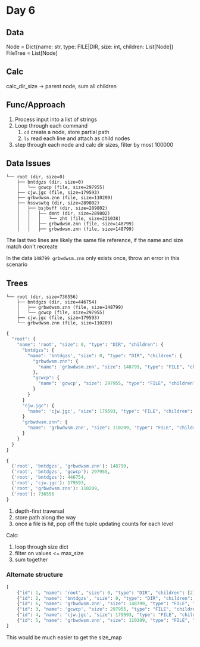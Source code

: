 # Day 6

## Data

Node = Dict{name: str, type: FILE|DIR, size: int, children: List[Node]}
FileTree = List[Node]

## Calc

calc_dir_size -> parent node, sum all children

## Func/Approach

1. Process input into a list of strings
1. Loop through each command
   1. `cd` create a node, store partial path
   1. `ls` read each line and attach as child nodes
1. step through each node and calc dir sizes, filter by most 100000

## Data Issues

```text
└── root (dir, size=0)
    ├── bntdgzs (dir, size=0)
    │   └── gcwcp (file, size=297955)
    ├── cjw.jgc (file, size=179593)
    ├── grbwdwsm.znn (file, size=110209)
    ├── hsswswtq (dir, size=289802)
    │   ├── bsjbvff (dir, size=289802)
    │   │   ├── dmnt (dir, size=289802)
    │   │   │   └── zht (file, size=221038)
    │   │   ├── grbwdwsm.znn (file, size=148799)
    │   │   ├── grbwdwsm.znn (file, size=148799)
```

The last two lines are likely the same file reference, if the name and size match don't recreate

In the data `148799 grbwdwsm.znn` only exists once, throw an error in this scenario

## Trees

```text
└── root (dir, size=736556)
    ├── bntdgzs (dir, size=446754)
    |   ├── grbwdwsm.znn (file, size=148799)
    │   └── gcwcp (file, size=297955)
    ├── cjw.jgc (file, size=179593)
    └── grbwdwsm.znn (file, size=110209)
```

```python
{
  "root": {
    "name": 'root', "size": 0, "type": "DIR", "children": {
      "bntdgzs": {
        "name": 'bntdgzs', "size": 0, "type": "DIR", "children": {
          "grbwdwsm.znn": {
            "name": 'grbwdwsm.znn', "size": 148799, "type": "FILE", "children":{}
          },
          "gcwcp": {
            "name": 'gcwcp', "size": 297955, "type": "FILE", "children":{}
          }
        }
      }
      "cjw.jgc": {
        "name": 'cjw.jgc', "size": 179593, "type": "FILE", "children": {}
      }
      "grbwdwsm.znn": {
        "name": 'grbwdwsm.znn', "size": 110209, "type": "FILE", "children": {}
      }
    }
  }
}
```

```python
{
  ('root', 'bntdgzs', 'grbwdwsm.znn'): 148799,
  ('root', 'bntdgzs', 'gcwcp'): 297955,
  ('root', 'bntdgzs'): 446754,
  ('root', 'cjw.jgc'): 179593,
  ('root', 'grbwdwsm.znn'): 110209,
  ('root'): 736556
}
```

1. depth-first traversal
1. store path along the way
1. once a file is hit, pop off the tuple updating counts for each level

Calc:

1. loop through size dict
1. filter on values <= max_size
1. sum together

### Alternate structure

```python
[
    {"id": 1, "name": 'root', "size": 0, "type": "DIR", "children": [2], "path": ()},
    {"id": 2, "name": 'bntdgzs', "size": 0, "type": "DIR", "children": [3,6], "path": ('root')},
    {"id": 6, "name": 'grbwdwsm.znn', "size": 148799, "type": "FILE", "children": [], "path": ('root', 'bntdgzs')}
    {"id": 3, "name": 'gcwcp', "size": 297955, "type": "FILE", "children": [], "path": ('root', 'bntdgzs')},
    {"id": 4, "name": 'cjw.jgc', "size": 179593, "type": "FILE", "children": [], "path": ('root')},
    {"id": 5, "name": 'grbwdwsm.znn', "size": 110209, "type": "FILE", "children": [], "path": ('root')},
]
```

This would be much easier to get the size_map
